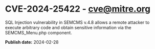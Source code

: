 # CVE-2024-25422 - cve@mitre.org

SQL Injection vulnerability in SEMCMS v.4.8 allows a remote attacker to execute arbitrary code and obtain sensitive information via the SEMCMS_Menu.php component.

**Publish date:** 2024-02-28
